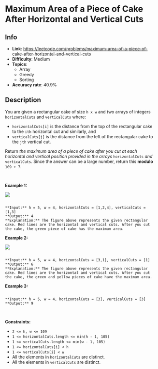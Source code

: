 # Maximum Area of a Piece of Cake After Horizontal and Vertical Cuts

## Info  
- **Link**: https://leetcode.com/problems/maximum-area-of-a-piece-of-cake-after-horizontal-and-vertical-cuts
- **Difficulty**: Medium  
- **Topics**:   
    - Array
    - Greedy
    - Sorting
- **Accuracy rate**: 40.9%  

## Description  
    
You are given a rectangular cake of size `h x w` and two arrays of integers `horizontalCuts` and `verticalCuts` where:


* `horizontalCuts[i]` is the distance from the top of the rectangular cake to the `ith` horizontal cut and similarly, and
* `verticalCuts[j]` is the distance from the left of the rectangular cake to the `jth` vertical cut.


Return *the maximum area of a piece of cake after you cut at each horizontal and vertical position provided in the arrays* `horizontalCuts` *and* `verticalCuts`. Since the answer can be a large number, return this **modulo** `109 + 7`.


 


**Example 1:**


![](https://assets.leetcode.com/uploads/2020/05/14/leetcode_max_area_2.png)

```

**Input:** h = 5, w = 4, horizontalCuts = [1,2,4], verticalCuts = [1,3]
**Output:** 4 
**Explanation:** The figure above represents the given rectangular cake. Red lines are the horizontal and vertical cuts. After you cut the cake, the green piece of cake has the maximum area.

```

**Example 2:**


![](https://assets.leetcode.com/uploads/2020/05/14/leetcode_max_area_3.png)

```

**Input:** h = 5, w = 4, horizontalCuts = [3,1], verticalCuts = [1]
**Output:** 6
**Explanation:** The figure above represents the given rectangular cake. Red lines are the horizontal and vertical cuts. After you cut the cake, the green and yellow pieces of cake have the maximum area.

```

**Example 3:**



```

**Input:** h = 5, w = 4, horizontalCuts = [3], verticalCuts = [3]
**Output:** 9

```

 


**Constraints:**


* `2 <= h, w <= 109`
* `1 <= horizontalCuts.length <= min(h - 1, 105)`
* `1 <= verticalCuts.length <= min(w - 1, 105)`
* `1 <= horizontalCuts[i] < h`
* `1 <= verticalCuts[i] < w`
* All the elements in `horizontalCuts` are distinct.
* All the elements in `verticalCuts` are distinct.


  
    